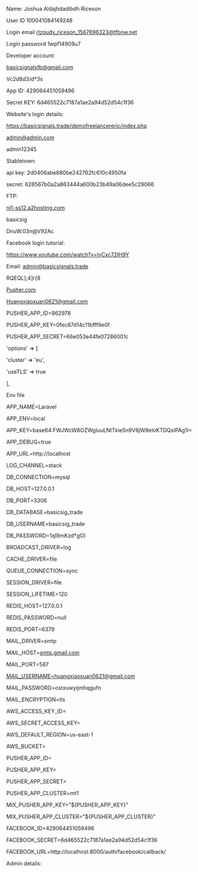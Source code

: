 Name: Joshua Aldajhdadibdh Riceson

User ID 100041084149248

Login email [rlzqudv_riceson_1567696323@tfbnw.net](mailto:rlzqudv_riceson_1567696323@tfbnw.net)

Login password 1wpf14909u7

Developer account:

[basicsignalsfb@gmail.com](mailto:basicsignalsfb@gmail.com)

Vc2d8d3/d\*3s

App ID: 429064451059496

Secret KEY: 6d465522c7187a1ae2a94d52d54c1f36

Website's login details:

https://basicsignals.trade/demofreelancereric/index.php

[admin@admin.com](mailto:admin@admin.com)

admin12345

Stabletown:

api key: 2d0406abe680be242762fc610c4950fa

secret: 628567b0a2a863444a600b23b49a06dee5c29066

FTP:

[nl1-ss12.a2hosting.com](http://nl1-ss12.a2hosting.com/)

basicsig

DnuW.03n@V92Ac

Facebook login tutorial:

https://www.youtube.com/watch?v=lyCxc72IH9Y

Email: admin@basicsignals.trade

RQEQL];4]r{8

[Pusher.com](http://pusher.com/)

[Huangxiaoxuan0621@gmail.com](mailto:Huangxiaoxuan0621@gmail.com)

PUSHER_APP_ID=862978

PUSHER_APP_KEY=0fec87d14c11bfff9e0f

PUSHER_APP_SECRET=66e053e44fe07286001c

'options' => [

'cluster' => 'eu',

'useTLS' => true

],

Env file

APP_NAME=Laravel

APP_ENV=local

APP_KEY=base64:FWJWcW8OZWgIuuLNITkie5n9V8jW8eloKTDQsIPAg1I=

APP_DEBUG=true

APP_URL=http://localhost

LOG_CHANNEL=stack

DB_CONNECTION=mysql

DB_HOST=127.0.0.1

DB_PORT=3306

DB_DATABASE=basicsig_trade

DB_USERNAME=basicsig_trade

DB_PASSWORD=1qI9mKzd\*gO)

BROADCAST_DRIVER=log

CACHE_DRIVER=file

QUEUE_CONNECTION=sync

SESSION_DRIVER=file

SESSION_LIFETIME=120

REDIS_HOST=127.0.0.1

REDIS_PASSWORD=null

REDIS_PORT=6379

MAIL_DRIVER=smtp

MAIL_HOST=[smtp.gmail.com](http://smtp.gmail.com/)

MAIL_PORT=587

[MAIL_USERNAME=huangxiaoxuan0621@gmail.com](mailto:MAIL_USERNAME=huangxiaoxuan0621@gmail.com)

MAIL_PASSWORD=ostxuwyijmhqgufn

MAIL_ENCRYPTION=tls

AWS_ACCESS_KEY_ID=

AWS_SECRET_ACCESS_KEY=

AWS_DEFAULT_REGION=us-east-1

AWS_BUCKET=

PUSHER_APP_ID=

PUSHER_APP_KEY=

PUSHER_APP_SECRET=

PUSHER_APP_CLUSTER=mt1

MIX_PUSHER_APP_KEY="${PUSHER_APP_KEY}"

MIX_PUSHER_APP_CLUSTER="${PUSHER_APP_CLUSTER}"

FACEBOOK_ID=429064451059496

FACEBOOK_SECRET=6d465522c7187a1ae2a94d52d54c1f36

FACEBOOK_URL=http://localhost:8000/auth/facebook/callback/

Admin details:
